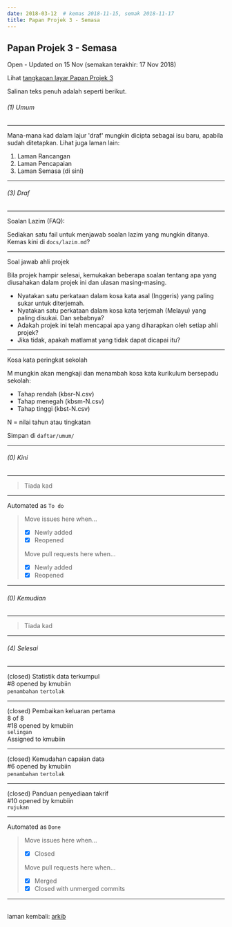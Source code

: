 ```yaml
---
date: 2018-03-12  # kemas 2018-11-15, semak 2018-11-17
title: Papan Projek 3 - Semasa
---
```


Papan Projek 3 - Semasa
-----------------------

Open - Updated on 15 Nov (semakan terakhir: 17 Nov 2018)

Lihat [tangkapan layar Papan Projek 3][3i]

Salinan teks penuh adalah seperti berikut.

###### (1) Umum

---

Mana-mana kad dalam lajur 'draf' mungkin dicipta sebagai
isu baru, apabila sudah ditetapkan. Lihat juga laman lain:

1. Laman Rancangan
2. Laman Pencapaian
3. Laman Semasa (di sini)

---

###### (3) Draf

---

Soalan Lazim (FAQ):

Sediakan satu fail untuk menjawab soalan lazim yang mungkin
ditanya. Kemas kini di `docs/lazim.md`?

---

Soal jawab ahli projek

Bila projek hampir selesai, kemukakan beberapa soalan
tentang apa yang diusahakan dalam projek ini dan ulasan
masing-masing.
- Nyatakan satu perkataan dalam kosa kata asal (Inggeris)
yang paling sukar untuk diterjemah.
- Nyatakan satu perkataan dalam kosa kata terjemah (Melayu)
yang paling disukai. Dan sebabnya?
- Adakah projek ini telah mencapai apa yang diharapkan oleh
setiap ahli projek?
- Jika tidak, apakah matlamat yang tidak dapat dicapai itu?

---

Kosa kata peringkat sekolah

M mungkin akan mengkaji dan menambah kosa kata kurikulum
bersepadu sekolah:

- Tahap rendah (kbsr-N.csv)
- Tahap menegah (kbsm-N.csv)
- Tahap tinggi (kbst-N.csv)

N = nilai tahun atau tingkatan

Simpan di `daftar/umum/`

---

###### (0) Kini

---

> Tiada kad

---

Automated as `To do`

> Move issues here when…  
> - [x] Newly added  
> - [x] Reopened
>
> Move pull requests here when…  
> - [x] Newly added  
> - [x] Reopened

---

###### (0) Kemudian

---

> Tiada kad

---

###### (4) Selesai

---

(closed) Statistik data terkumpul  
  #8 opened by kmubiin  
  `penambahan` `tertolak`

---

(closed) Pembaikan keluaran pertama  
  8 of 8  
  #18 opened by kmubiin  
  `selingan`  
  Assigned to kmubiin

---

(closed) Kemudahan capaian data  
  #6 opened by kmubiin  
  `penambahan` `tertolak`

---

(closed) Panduan penyediaan takrif  
  #10 opened by kmubiin  
  `rujukan`

---

Automated as `Done`

> Move issues here when…  
> - [x] Closed
>
> Move pull requests here when…  
> - [x] Merged  
> - [x] Closed with unmerged commits

---

&nbsp;  
laman kembali: [arkib][0]

  [0]: ../index.md
  [3i]: pp3i.png
